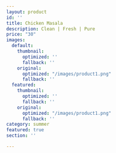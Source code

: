 ```yaml
---
layout: product
id: ''
title: Chicken Masala
description: Clean | Fresh | Pure
price: "30"
images:
  default:
    thumbnail:
      optimized: ''
      fallback: ''
    original:
      optimized: "/images/product1.png"
      fallback: ''
  featured:
    thumbnail:
      optimized: ''
      fallback: ''
    original:
      optimized: "/images/product1.png"
      fallback: ''
category: summer
featured: true
section: ''

---
```


